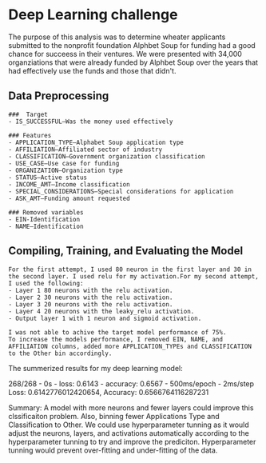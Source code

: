 # Deep Learning challenge

The purpose of this analysis was to determine wheater applicants submitted to the nonprofit foundation Alphbet Soup for funding  had a good chance for succeess in their ventures. We were presented with 34,000 organziations that were already funded by Alphbet Soup over the years that had effectively use the funds and those that didn't.

## Data Preprocessing
    ###  Target
    - IS_SUCCESSFUL—Was the money used effectively

    ### Features
    - APPLICATION_TYPE—Alphabet Soup application type
    - AFFILIATION—Affiliated sector of industry
    - CLASSIFICATION—Government organization classification
    - USE_CASE—Use case for funding
    - ORGANIZATION—Organization type
    - STATUS—Active status
    - INCOME_AMT—Income classification
    - SPECIAL_CONSIDERATIONS—Special considerations for application
    - ASK_AMT—Funding amount requested

    ### Removed variables
    - EIN-Identification
    - NAME—Identification

## Compiling, Training, and Evaluating the Model
    For the first attempt, I used 80 neuron in the first layer and 30 in the second layer. I used relu for my activation.For my second attempt, I used the following:
    - Layer 1 80 neurons with the relu activation.
    - Layer 2 30 neurons with the relu activation.
    - Layer 3 20 neurons with the relu activation. 
    - Layer 4 20 neurons with the leaky_relu activation. 
    - Output layer 1 with 1 neuron and sigmoid activation.
    
    I was not able to achive the target model performance of 75%.
    To increase the models performance, I removed EIN, NAME, and AFFILIATION columns, added more APPLICATION_TYPEs and CLASSIFICATION to the Other bin accordingly.


The summerized results for my deep learning model:

268/268 - 0s - loss: 0.6143 - accuracy: 0.6567 - 500ms/epoch - 2ms/step
Loss: 0.6142776012420654, Accuracy: 0.6566764116287231

Summary: A model with more neurons and fewer layers could improve this clssificaiton problem. Also, binning fewer Applications Type and Classification to Other. We could use hyperparameter tunning as it would adjust the neurons, layers, and activations automatically according to the hyperparameter tunning to try and improve the prediciton. Hyperparameter tunning would prevent over-fitting and under-fitting of the data.
